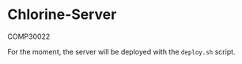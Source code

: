 # Chlorine-Server
COMP30022

For the moment, the server will be deployed with the `deploy.sh` script.

